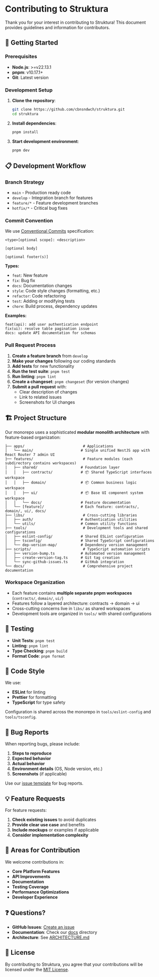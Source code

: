 # Contributing to Struktura

Thank you for your interest in contributing to Struktura! This document provides guidelines and information for contributors.

## 🚀 Getting Started

### Prerequisites

- **Node.js**: >=v22.13.1
- **pnpm**: v10.17.1+
- **Git**: Latest version

### Development Setup

1. **Clone the repository**:
   ```bash
   git clone https://github.com/cbnsndwch/struktura.git
   cd struktura
   ```

2. **Install dependencies**:
   ```bash
   pnpm install
   ```

3. **Start development environment**:
   ```bash
   pnpm dev
   ```

## 📋 Development Workflow

### Branch Strategy

- `main` - Production ready code
- `develop` - Integration branch for features
- `feature/*` - Feature development branches
- `hotfix/*` - Critical bug fixes

### Commit Convention

We use [Conventional Commits](https://www.conventionalcommits.org/) specification:

```
<type>[optional scope]: <description>

[optional body]

[optional footer(s)]
```

**Types:**
- `feat`: New feature
- `fix`: Bug fix
- `docs`: Documentation changes
- `style`: Code style changes (formatting, etc.)
- `refactor`: Code refactoring
- `test`: Adding or modifying tests
- `chore`: Build process, dependency updates

**Examples:**
```
feat(api): add user authentication endpoint
fix(ui): resolve table pagination issue
docs: update API documentation for schemas
```

### Pull Request Process

1. **Create a feature branch** from `develop`
2. **Make your changes** following our coding standards
3. **Add tests** for new functionality
4. **Run the test suite**: `pnpm test`
5. **Run linting**: `pnpm lint`
6. **Create a changeset**: `pnpm changeset` (for version changes)
7. **Submit a pull request** with:
   - Clear description of changes
   - Link to related issues
   - Screenshots for UI changes

## 🏗 Project Structure

Our monorepo uses a sophisticated **modular monolith architecture** with feature-based organization:

```
├── apps/                           # Applications
│   └── main/                      # Single unified NestJS app with React Router 7 admin UI
├── features/                       # Feature modules (each subdirectory contains workspaces)
│   ├── shared/                    # Foundation layer
│   │   ├── contracts/             # 📦 Shared TypeScript interfaces workspace
│   │   ├── domain/                # 📦 Common business logic workspace
│   │   ├── ui/                    # 📦 Base UI component system workspace
│   │   └── docs/                  # Feature documentation
│   └── [feature]/                 # Each feature: contracts/, domain/, ui/, docs/
├── libs/                           # Cross-cutting libraries
│   ├── auth/                      # Authentication utilities
│   └── utils/                     # Common utility functions
├── tools/                          # Development tools and shared configurations
│   ├── eslint-config/             # Shared ESLint configuration
│   ├── tsconfig/                  # Shared TypeScript configurations
│   └── dep-version-map/           # Dependency version management
├── scripts/                        # TypeScript automation scripts
│   ├── version-bump.ts            # Automated version management
│   ├── create-version-tag.ts      # Git tag creation
│   └── sync-github-issues.ts      # GitHub integration
└── docs/                           # Comprehensive project documentation
```

### Workspace Organization

- Each feature contains **multiple separate pnpm workspaces** (`contracts/`, `domain/`, `ui/`)
- Features follow a layered architecture: contracts → domain → ui
- Cross-cutting concerns live in `libs/` as shared workspaces
- Development tools are organized in `tools/` with shared configurations

## 🧪 Testing

- **Unit Tests**: `pnpm test`
- **Linting**: `pnpm lint`
- **Type Checking**: `pnpm build`
- **Format Code**: `pnpm format`

## 📝 Code Style

We use:
- **ESLint** for linting
- **Prettier** for formatting
- **TypeScript** for type safety

Configuration is shared across the monorepo in `tools/eslint-config` and `tools/tsconfig`.

## 🐛 Bug Reports

When reporting bugs, please include:

1. **Steps to reproduce**
2. **Expected behavior**
3. **Actual behavior** 
4. **Environment details** (OS, Node version, etc.)
5. **Screenshots** (if applicable)

Use our [issue template](https://github.com/cbnsndwch/struktura/issues/new) for bug reports.

## 💡 Feature Requests

For feature requests:

1. **Check existing issues** to avoid duplicates
2. **Provide clear use case** and benefits
3. **Include mockups** or examples if applicable
4. **Consider implementation complexity**

## 🎯 Areas for Contribution

We welcome contributions in:

- **Core Platform Features**
- **API Improvements**
- **Documentation**
- **Testing Coverage**
- **Performance Optimizations**
- **Developer Experience**

## ❓ Questions?

- **GitHub Issues**: [Create an issue](https://github.com/cbnsndwch/struktura/issues)
- **Documentation**: Check our [docs](./docs/) directory
- **Architecture**: See [ARCHITECTURE.md](./docs/ARCHITECTURE.md)

## 📄 License

By contributing to Struktura, you agree that your contributions will be licensed under the [MIT License](./LICENSE).